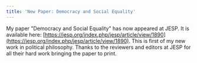 ```yaml
---
title: 'New Paper: Democracy and Social Equality'
---
```


My paper "Democracy and Social Equality" has now appeared at JESP. It is available here: [https://jesp.org/index.php/jesp/article/view/1890](https://jesp.org/index.php/jesp/article/view/1890). This is first of my new work in political philosophy. Thanks to the reviewers and editors at JESP for all their hard work bringing the paper to print. 